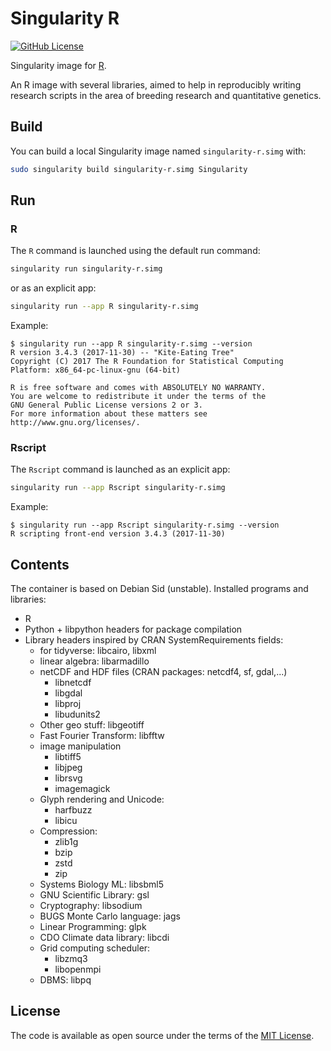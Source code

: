 # Singularity R

[![GitHub License](https://img.shields.io/badge/license-MIT-green.svg)](https://opensource.org/licenses/MIT)

Singularity image for [R].

An R image with several libraries, aimed to help in reproducibly writing research
scripts in the area of breeding research and quantitative genetics.

## Build

You can build a local Singularity image named `singularity-r.simg` with:

```sh
sudo singularity build singularity-r.simg Singularity
```


## Run

### R

The `R` command is launched using the default run command:

```sh
singularity run singularity-r.simg
```

or as an explicit app:

```sh
singularity run --app R singularity-r.simg
```

Example:

```console
$ singularity run --app R singularity-r.simg --version
R version 3.4.3 (2017-11-30) -- "Kite-Eating Tree"
Copyright (C) 2017 The R Foundation for Statistical Computing
Platform: x86_64-pc-linux-gnu (64-bit)

R is free software and comes with ABSOLUTELY NO WARRANTY.
You are welcome to redistribute it under the terms of the
GNU General Public License versions 2 or 3.
For more information about these matters see
http://www.gnu.org/licenses/.
```

### Rscript

The `Rscript` command is launched as an explicit app:

```sh
singularity run --app Rscript singularity-r.simg
```

Example:

```console
$ singularity run --app Rscript singularity-r.simg --version
R scripting front-end version 3.4.3 (2017-11-30)
```

## Contents

The container is based on Debian Sid (unstable). Installed programs
and libraries: 

  * R
  * Python + libpython headers for package compilation
  * Library headers inspired by CRAN SystemRequirements fields:
     - for tidyverse: libcairo, libxml
     - linear algebra: libarmadillo
     - netCDF and HDF files (CRAN packages: netcdf4, sf, gdal,...)
        - libnetcdf
        - libgdal
        - libproj
        - libudunits2
     - Other geo stuff: libgeotiff
     - Fast Fourier Transform: libfftw
     - image manipulation
         - libtiff5
         - libjpeg
         - librsvg
         - imagemagick 
     - Glyph rendering and Unicode:
         - harfbuzz
         - libicu 
     - Compression:
         - zlib1g
         - bzip
         - zstd
         - zip
     - Systems Biology ML:     libsbml5
     - GNU Scientific Library: gsl
     - Cryptography:           libsodium
     - BUGS Monte Carlo language: jags
     - Linear Programming:     glpk
     - CDO Climate data library: libcdi
     - Grid computing scheduler:
         - libzmq3
         - libopenmpi
     - DBMS:                   libpq 

## License

The code is available as open source under the terms of the [MIT License].

[R]: https://www.r-project.org/
[MIT License]: http://opensource.org/licenses/MIT
